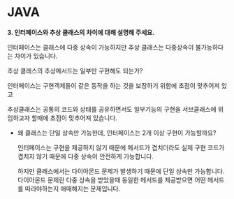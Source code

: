 # JAVA


**3. 인터페이스와 추상 클래스의 차이에 대해 설명해 주세요.**

인터페이스는 클래스에 다중 상속이 가능하지만 추상 클래스는 다중상속이 불가능하다는 차이가 있습니다.

추상 클래스의 추상메서드는 일부만 구현해도 되는가?

인터페이스는 구현객제들이 같은 동작을 하는 것을 보장하기 위함에 초점이 맞추어져 있고

추상클래스는 공통의 코드와 상태를 공유하면서도 일부기능의 구현을 서브클래스에 위임하고자 할때에 초점이 맞추어져 있습니다.

- 왜 클래스는 단일 상속만 가능한데, 인터페이스는 2개 이상 구현이 가능할까요?
    
    인터페이스는 구현을 제공하지 않기 때문에 메서드가 겹치더라도 실제 구현 코드가 겹치지 않기 때문에 다중 상속이 안전하게 가능합니다.
    
    하지만 클래스에서는 다이아몬드 문제가 발생하기 때문에 단일 상속만 가능합니다. 다이아몬드 문제란 다중 상속을 받았을때 동일한 메서드를 제공받으면 어떤 메서드를 따라야하는지 애매해지는 문제입니다.
    